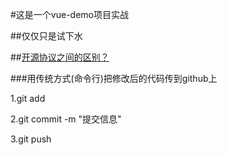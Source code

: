 #这是一个vue-demo项目实战

##仅仅只是试下水

##[开源协议之间的区别？](https://www.zhihu.com/question/19568895) 

###用传统方式(命令行)把修改后的代码传到github上

1.git add

2.git commit -m "提交信息"

3.git push